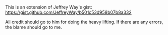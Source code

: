 
This is an extension of Jeffrey Way's gist: https://gist.github.com/JeffreyWay/b501c53d958b07b8a332

All credit should go to him for doing the heavy lifting. If there are any errors, the blame should go to me.

